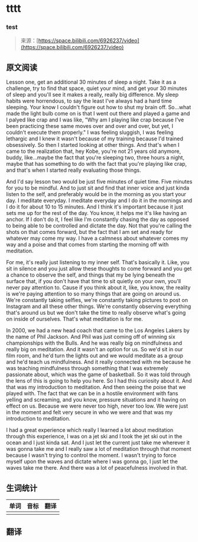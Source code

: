 # tttt

### test

>来源：[https://space.bilibili.com/6926237/video](https://space.bilibili.com/6926237/video)

## 原文阅读

Lesson one, get an additional 30 minutes of sleep a night. Take it as a challenge, try to find that space, quiet your mind, and get your 30 minutes of sleep and you'll see it makes a really, really big difference. My sleep habits were horrendous, to say the least I've always had a hard time sleeping. Your know I couldn't figure out how to shut my brain off. So...what made the light bulb come on is that I went out there and played a game and I palyed like crap and I was like, "Why am I playing like crap because I've been practicing these same moves over and over and over, but yet, I couldn't execute them properly." I was feeling sluggish, I was feeling lethargic and I knew it wasn't because of my training because I'd trained obsessively. So then I started looking at other things. And that's when I came to the realization that, hey Kobe, you're not 21 years old anymore, buddy, like...maybe the fact that you're sleeping two, three hours a night, maybe that has something to do with the fact that you're playing like crap, and that's when I started really evaluating those things.

And I'd say lesson two would be just five minutes of quiet time. Five minutes for you to be mindful. And to just sit and find that inner voice and just kinda listen to the self, and preferably would be in the morning as you start your day. I meditate everyday. I meditate everyday and I do it in the mornings and I do it for about 10 to 15 minutes. And I think it's important because it just sets me up for the rest of the day. You know, it helps me it's like having an anchor. If I don't do it, I feel like I'm constantly chasing the day as opposed to being able to be controlled and dictate the day. Not that you're calling the shots on that comes forward, but the fact that I am set and ready for whatever may come my way. I have a calmness about whatever comes my way and a poise and that comes from starting the morning off with meditation.

For me, it's really just listening to my inner self. That's basically it. Like, you sit in silence and you just allow these thoughts to come forward and you get a chance to observe the self, and things that my be lying beneath the surface that, if you don't have that time to sit quietly on your own, you'll never pay attention to. Cause if you think about it, like, you know, the reality is we're paying attention to so many things that are going on around us. We're constantly taking selfies, we're constantly taking pictures to post on Instagram and all these other things. We're constantly observing everything that's around us but we don't take the time to really observe what's going on inside of ourselves. That's what meditation is for me.

In 2000, we had a new head coach that came to the Los Angeles Lakers by the name of Phil Jackson. And Phil was just coming off of winning six championships with the Bulls. And he was really big on mindfulness and really big on meditation. And it wasn't an option for us. So we'd sit in our film room, and he'd turn the lights out and we would meditate as a group and he'd teach us mindfulness. And it really connected with me because he was teaching mindfulness through something that I was extremely passionate about, which was the game of basketball. So it was told through the lens of this is going to help you here. So I had this curiosity about it. And that was my introduction to meditation. And then seeing the poise that we played with. The fact that we can be in a hostile environment with fans yelling and screaming, and you know, pressure situations and it having on effect on us. Because we were never too high, never too low. We were just in the moment and felt very secure in who we were and that was my introduction to meditation.

I had a great experience which really I learned a lot about meditation through this experience, I was on a jet ski and I took the jet ski out in the ocean and I just kinda sat. And I just let the current just take me wherever it was gonna take me and I really saw a lot of meditation through that moment because I wasn't trying to control the moment. I wasn't trying to force myself upon the waves and dictate where I was gonna go, I just let the waves take me there. And there was a lot of peacefulness involved in that.

## 生词统计
| 单词 | 音标 | 翻译 |
|-|-|-|
|  |  |  |

## 翻译


<src-rtyAudio :src="`https://rtyxmd.gitee.io/rty-resources2021/January/test.mp3`"></src-rtyAudio>